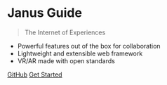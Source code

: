 <!-- _coverpage.md -->

# Janus Guide

> The Internet of Experiences

- Powerful features out of the box for collaboration
- Lightweight and extensible web framework
- VR/AR made with open standards

[GitHub](https://github.com/madjin/janus-guide/)
[Get Started](build/README.md#build-introduction)
